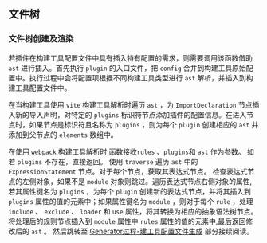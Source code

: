 ## 文件树

### 文件树创建及渲染
若插件在构建工具配置文件中具有插入特有配置的需求，则需要调用该函数借助 `ast` 进行插入。首先执行 `plugin` 的入口文件，把 `config` 合并到构建工具原始配置中。执行过程中会将配置项根据不同构建工具类型进行 `ast` 解析，并插入到构建工具配置文件中。

在当构建工具使用 `vite` 构建工具解析时遍历 `ast` ，为 `ImportDeclaration` 节点插入新的导入声明，对特定的 `plugins` 标识符节点添加插件的配置信息。在进入节点时，如果节点是标识符且名称为 `plugins` ，则为每个 `plugin` 创建相应的 `ast` 并添加到父节点的 `elements` 数组中。

在使用 `webpack` 构建工具解析时,函数接收`rules` 、`plugins`和 `ast` 作为参数。
如若 `plugins` 不存在，直接返回。
使用 `traverse` 遍历 `ast` 中的 `ExpressionStatement` 节点。对于每个节点，获取其表达式节点。
检查表达式节点的左侧对象，如果不是 `module` 对象则跳过。遍历表达式节点右侧对象的属性,
若其属性键名为 `plugins` ，为每个 `plugin` 创建新的表达式节点，并将其插入到 `plugins` 属性的值的元素中；如果属性键名为 `module` ，则对于每个 `rule` ，处理 `include` 、 `exclude` 、 `loader` 和 `use` 属性，将其转换为相应的抽象语法树节点。将处理后的规则节点插入到 `module` 属性中 `rules` 属性的值的元素中,最后返回修改后的 `ast` 。
然后跳转至 [Generator过程-建工具配置文件生成](generator-processing.md) 部分接续阅读。

